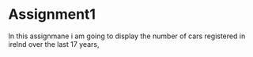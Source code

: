 # Assignment1

In this assignmane i am going to display the number of cars registered in irelnd over the last 17 years,

